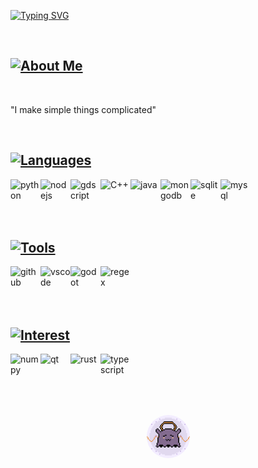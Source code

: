 [![Typing SVG](<https://readme-typing-svg.demolab.com?font=Fira+Code&size=42&duration=4269&pause=2314&color=E1DBEF&center=true&vCenter=true&width=1200&height=69&lines=life+is+not+daijoubu;(%E3%81%A5%E2%97%A1%EF%B9%8F%E2%97%A1)%E3%81%A5;wah>)](https://git.io/typing-svg)

<br/>

## [![About Me](https://readme-typing-svg.demolab.com?font=Fira+Code&size=24&duration=4269&pause=6942&color=E1DBEF&vCenter=true&height=24&lines=About+Me)](https://git.io/typing-svg)

<br/>

"I make simple things complicated"

<br/>

## [![Languages](https://readme-typing-svg.demolab.com?font=Fira+Code&size=24&duration=4269&pause=6942&color=E1DBEF&vCenter=true&height=24&lines=Languages)](https://git.io/typing-svg)

<a href="https://www.python.org/">
<img align="left" title="python" width="48px" src="https://skillicons.dev/icons?i=py&theme=dark" />
</a>

<a href="https://nodejs.org/en/">
<img align="left" title="nodejs" width="48px" src="https://skillicons.dev/icons?i=nodejs&theme=dark" />
</a>

<a href="https://godotengine.org/">
<img align="left" title="gdscript" width="48px" src="https://skillicons.dev/icons?i=godot&theme=dark" />
</a>

<a href="https://nuwen.net/mingw.html">
<img align="left" title="C++" width="48px" src="https://skillicons.dev/icons?i=cpp&theme=dark" />
</a>

<a href="https://www.oracle.com/java">
<img align="left" title="java" width="48px" src="https://skillicons.dev/icons?i=java&theme=dark" />
</a>

<a href="https://www.mongodb.com/">
<img align="left" title="mongodb" width="48px" src="https://skillicons.dev/icons?i=mongodb&theme=dark" />
</a>

<a href="https://www.sqlite.org/">
<img align="left" title="sqlite" width="48px" src="https://skillicons.dev/icons?i=sqlite&theme=dark" />
</a>

<a href="https://www.mysql.com/">
<img align="left" title="mysql" width="48px" src="https://skillicons.dev/icons?i=mysql&theme=dark" />
</a>

<br/><br/>
<br/><br/>

## [![Tools](https://readme-typing-svg.demolab.com?font=Fira+Code&size=24&duration=4269&pause=6942&color=E1DBEF&vCenter=true&height=24&lines=Tools)](https://git.io/typing-svg)

<a href="https://github.com/">
<img align="left" title="github" width="48px" src="https://skillicons.dev/icons?i=github&theme=dark" />
</a>

<a href="https://code.visualstudio.com/">
<img align="left" title="vscode" width="48px" src="https://skillicons.dev/icons?i=vscode&theme=dark" />
</a>

<a href="https://godotengine.org/">
<img align="left" title="godot" width="48px" src="https://skillicons.dev/icons?i=godot&theme=dark" />
</a>

<a href="https://regexr.com/">
<img align="left" title="regex" width="48px" src="https://skillicons.dev/icons?i=regex&theme=dark" />
</a>

<br/><br/>
<br/><br/>

## [![Interest](https://readme-typing-svg.demolab.com?font=Fira+Code&size=24&duration=4269&pause=6942&color=E1DBEF&vCenter=true&height=24&lines=Interest)](https://git.io/typing-svg)

<a href="https://numpy.org/">
<img align="left" title="numpy" width="48px" src="https://raw.githubusercontent.com/numpy/numpy/main/branding/logo/logomark/numpylogoicon.png" />
</a>

<a href="https://www.qt.io/">
<img align="left" title="qt" width="48px" src="https://skillicons.dev/icons?i=qt&theme=dark" />
</a>

<a href="https://www.rust-lang.org/">
<img align="left" title="rust" width="48px" src="https://skillicons.dev/icons?i=rust&theme=dark" />
</a>

<a href="https://www.typescriptlang.org/">
<img align="left" title="typescript" width="48px" src="https://skillicons.dev/icons?i=ts&theme=dark" />
</a>

<br/><br/>
<br/><br/>

##

<p align="center">

<img width="69px" style="border-radius:69%" title="tako" src="tako.gif" />

</p>
